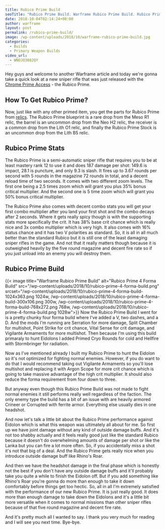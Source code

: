 ```yaml
---
title: Rubico Prime Build
seoTitle: "Rubico Prime Build. Warframe Rubico Prime Build. Rubico Prime 4 Forma Build"
date: 2018-10-04T02:14:24+00:00
author: warframe
layout: post
permalink: /rubico-prime-build/
image: /wp-content/uploads/2018/10/warframe-rubico-prime-build.jpg
categories:
  - Builds
  - Primary Weapon Builds
video_url:
  - WNOJO3882QY
---
```

Hey guys and welcome to another Warframe article and today we're gonna take a quick look at a new sniper rifle that was just released with the [Chrome Prime Access](/chroma-prime-access/ "Chroma Prime Access Is Here") - the Rubico Prime.<!--more-->

## How To Get Rubico Prime?
Now, just like with any other primed item, you get the parts for Rubico Prime from [relics](/how-to-farm-relics/ "How To Farm Relics"). The Rubico Prime blueprint is a rare drop from the Meso R1 relic, the barrel is an uncommon drop from the Neo H2 relic, the receiver is a common drop from the Lith O1 relic, and finally the Rubico Prime Stock is an uncommon drop from the Lith B5 relic.

## Rubico Prime Stats
The Rubico Prime is a semi-automatic sniper rifle that requires you to be at least mastery rank 12 to use it and does 187 damage per shot: 149.6 is impact, 28.1 is puncture, and only 9.3 is slash. It fires up to 3.67 rounds per second with 5 rounds in the magazine 72 rounds in total, and a decent reload time of two seconds. It comes with two different zoom levels. The first one being a 2.5 times zoom which will grant you plus 35% bonus critical multiplier. And the second one is 5 time zoom which will grant you 50% bonus critical multiplier. 

The Rubico Prime also comes with decent combo stats you will get your first combo multiplier after you land your first shot and the combo decays after 2 seconds. Where it gets really spicy though is with the supporting stats more specifically the crit. It has 38% base crit chance which is really nice and 3x combo multiplier which is very high. It also comes with 16% status chance and it has two V polarities as standard. So, it is all in all much better than the standard Rubico but it is still one of the least damaging sniper rifles in the game. And not that it really matters though because it is outweighed heavily by the five round magazine and decent fire rate so if you just unload into an enemy you will destroy them. 

## Rubico Prime Build
{{< image title="Warframe Rubico Prime Build" alt="Rubico Prime 4 Forma Build" src="/wp-content/uploads/2018/10/rubico-prime-4-forma-build.png" srcset="/wp-content/uploads/2018/10/rubico-prime-4-forma-build-1024x363.png 1024w, /wp-content/uploads/2018/10/rubico-prime-4-forma-build-300x106.png 300w, /wp-content/uploads/2018/10/rubico-prime-4-forma-build-768x272.png 768w, /wp-content/uploads/2018/10/rubico-prime-4-forma-build.png 1028w">}}
Now the Rubico Prime Build I went for is a pretty chunky four forma build where I've added a V, two dashes, and a D. And the mods I'm running are Serration for more damage, Split Chamber for multishot, Point Strike for crit chance, Vital Sense for crit damage, and Vigilante Armaments for more multishot. Then because I'm using this build primaraly to hunt Eidolons I added Primed Cryo Rounds for cold and Hellfire with Stormbringer for radiation. 

Now as I've mentioned already I built my Rubico Prime to hunt the Eidolon so it's not optimized for fighting normal enemies. However, if you do want to do that I would recommend taking out Vigilante Armaments so you'll lose multishot and replacing it with Argon Scope for more crit chance which is going to take massive advantage of the high crit multiplier. It should also reduce the forma requirement from four down to three. 

But anyway  even though this Rubico Prime Build was not made to fight normal enemies it still performs really well regardless of the faction. The only enemy type the build has a bit of an issue with are heavily armored Crineer or Corrupted with ferrite armor. Everything else usually dies in one headshot. 

And now let's talk a little bit about the Rubico Prime performance against Eidolon which is what this weapon was ultimately all about for me. So first up we have joint damage without any kind of outside damage buffs. And it's not too shabby actually and it feels really good just like the standard Rubico because it doesn't do overwhelming amounts of damage per shot or like the Lanka but you can fire a lot more often. So, if you accidentally miss a shot it's not that big of a deal. And the Rubico Prime gets really nice when you introduce outside damage buff like Rhino's Roar. 

And then we have the headshot damage in the final phase which is honestly not the best if you don't have any outside damage buffs and it'll probably take you quite a while to finish the Eidolon off. But if you add something like Rhino's Roar you're gonna do more than enough to take it down comfortably before things get too hectic. So, all in all I'm extremely satisfied with the performance of our new Rubico Prime. It is just really good. It does more than enough damage to take down the Eidolons and it's a little bit more versatile when it comes to normal missions than other sniper rifles because of that five round magazine and decent fire rate.

And it's pretty much all I wanted to say. I thank you very much for reading and I will see you next time. Bye-bye.